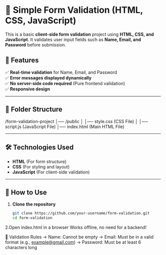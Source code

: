 # 🚀 Simple Form Validation (HTML, CSS, JavaScript)

This is a basic **client-side form validation** project using **HTML, CSS, and JavaScript**. It validates user input fields such as **Name, Email, and Password** before submission.

## 📌 Features
✅ **Real-time validation** for Name, Email, and Password  
✅ **Error messages displayed dynamically**  
✅ **No server-side code required** (Pure frontend validation)  
✅ **Responsive design**  

---

## 📂 Folder Structure

/form-validation-project │── /public │ │── style.css (CSS File) │ │── script.js (JavaScript File) │── index.html (Main HTML File) 

---

## 🛠 Technologies Used
- **HTML** (For form structure)  
- **CSS** (For styling and layout)  
- **JavaScript** (For client-side validation)  

---

## 📜 How to Use
1. **Clone the repository**  
   ```sh
   git clone https://github.com/your-username/form-validation.git
   cd form-validation
2.Open index.html in a browser
  Works offline, no need for a backend!

🎯 Validation Rules
-> Name: Cannot be empty
-> Email: Must be in a valid format (e.g., example@gmail.com)
-> Password: Must be at least 6 characters long
